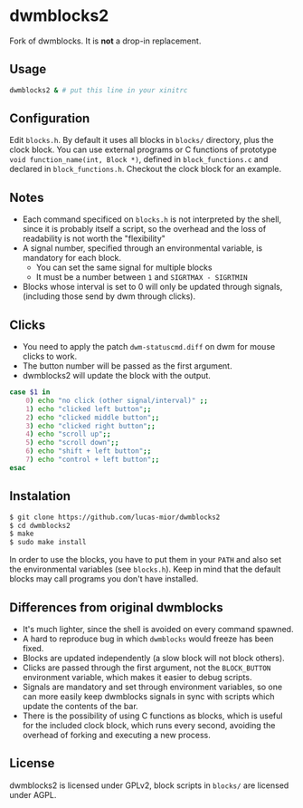 # dwmblocks2
Fork of dwmblocks. It is **not** a drop-in replacement.

## Usage
```sh
dwmblocks2 & # put this line in your xinitrc
```

## Configuration
Edit `blocks.h`.
By default it uses all blocks in `blocks/` directory,
plus the clock block.
You can use external programs or C functions of
prototype `void function_name(int, Block *)`,
defined in `block_functions.c` and declared in `block_functions.h`.
Checkout the clock block for an example.

## Notes
- Each command specificed on `blocks.h` is not interpreted by the shell,
  since it is probably itself a script, so the overhead and the loss
  of readability is not worth the "flexibility"
- A signal number, specified through an environmental variable,
  is mandatory for each block.
  * You can set the same signal for multiple blocks
  * It must be a number between `1` and `SIGRTMAX - SIGRTMIN`
- Blocks whose interval is set to 0 will only be updated through signals,
  (including those send by dwm through clicks).

## Clicks
- You need to apply the patch `dwm-statuscmd.diff`
  on dwm for mouse clicks to work.
- The button number will be passed as the first argument.
- dwmblocks2 will update the block with the output.

```sh
case $1 in
    0) echo "no click (other signal/interval)" ;;
    1) echo "clicked left button";;
    2) echo "clicked middle button";;
    3) echo "clicked right button";;
    4) echo "scroll up";;
    5) echo "scroll down";;
    6) echo "shift + left button";;
    7) echo "control + left button";;
esac
```

## Instalation
```sh
$ git clone https://github.com/lucas-mior/dwmblocks2
$ cd dwmblocks2
$ make
$ sudo make install
```
In order to use the blocks, you have to put them in your
`PATH` and also set the environmental variables (see `blocks.h`).
Keep in mind that the default blocks may call programs you don't have installed.

## Differences from original dwmblocks
- It's much lighter, since the shell is avoided on every command spawned.
- A hard to reproduce bug in which `dwmblocks` would freeze has been fixed.
- Blocks are updated independently (a slow block will not block others).
- Clicks are passed through the first argument, not the `BLOCK_BUTTON`
  environment variable, which makes it easier to debug scripts.
- Signals are mandatory and set through environment variables, so one
  can more easily keep dwmblocks signals in sync with scripts which update
  the contents of the bar.
- There is the possibility of using C functions as blocks, which is
  useful for the included clock block, which runs every second, avoiding the
  overhead of forking and executing a new process.

## License
dwmblocks2 is licensed under GPLv2,
block scripts in `blocks/` are licensed under AGPL.
